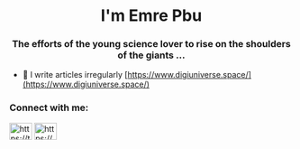 <h1 align="center">I'm Emre Pbu</h1>
<h3 align="center">The efforts of the young science lover to rise on the shoulders of the giants ...</h3>

- 📝 I write articles irregularly [https://www.digiuniverse.space/](https://www.digiuniverse.space/)

<h3 align="left">Connect with me:</h3>
<p align="left">
<a href="https://twitter.com/https://twitter.com/pbuemre" target="blank"><img align="center" src="https://cdn.jsdelivr.net/npm/simple-icons@3.0.1/icons/twitter.svg" alt="https://twitter.com/pbuemre" height="30" width="40" /></a>
<a href="https://instagram.com/https://www.instagram.com/emrepbu/" target="blank"><img align="center" src="https://cdn.jsdelivr.net/npm/simple-icons@3.0.1/icons/instagram.svg" alt="https://www.instagram.com/emrepbu/" height="30" width="40" /></a>
</p>

